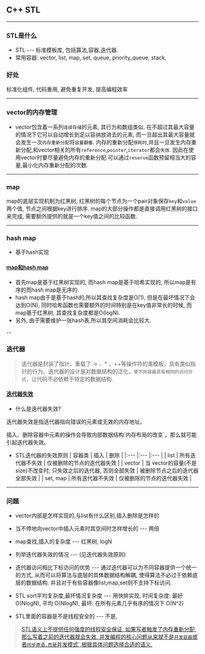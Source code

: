 ## C++ STL

---
### STL是什么
* STL --- 标准模板库, 包括算法,容器,迭代器. 
* 常用容器: vector, list, map, set, queue, priority_queue, stack, 

### 好处
标准化组件, 代码重用, 避免重复开发, 提高编程效率


--- 
### vector的内存管理
* vector包含着一系列`连续存储`的元素, 其行为和数组类似. 
在不超过其最大容量的情况下它可以自动增长到足以容纳放进去的元素, 而一旦超出其最大容量就会发生一次`内存重新分配`将`容量翻番`. 
内存的重新分配`很耗时`,并且一旦发生内存重新分配,和vector相关的所有`reference`,`pointer`,`iterator`都会`失效`. 
因此在使用vector时要尽量避免内存的重新分配.可以通过`reserve`函数预留相当大的容量,最小化内存重新分配的次数. 


---
### map
map的底层实现机制为红黑树, 红黑树的每个节点为一个pair对象保存`key`和`value`两个值, 节点之间根据key进行排序. 
map的大部分操作都是直接调用红黑树的接口来完成, 需要额外提供的就是一个key值之间的比较函数. 


---
### hash map
* 基于hash实现

#### [map和hash map]( https://www.zhihu.com/question/24506208 )
* 首先map是基于红黑树实现的, 而hash map是基于哈希实现的, 所以map是有序的而hash map是无序的. 
* hash map由于是基于hash的,所以其查找复杂度是O(1), 但是在最坏情况下会达到O(N), 同时哈希函数也需要额外的时间特别是在key值非常长的时候, 而map基于红黑树, 其查找复杂度都是O(logN). 
* 另外, 由于需要维护一张hash表,所以其空间消耗会比较大. 


--
### 迭代器
> 迭代器是封装了指针、重载了 -> 、* 、++等操作符的类模板，具有类似指针的行为。迭代器的设计是对数据结构的泛化，`使不同容器具有相同的访问方式`，让代码不必依赖于特定的数据结构. 
#### [迭代器失效]( http://lib.csdn.net/article/cplusplus/33184 )
* 什么是迭代器失效? 
<p> 迭代器失效是指迭代器指向错误的元素或无效的内存地址。 </p>
<p> 插入、删除容器中元素的操作会导致内部数据结构`内存布局的改变`，那么就可能引起迭代器失效。 </p>

* STL迭代器的失效原则
| 容器类 | 插入 | 删除 |
|:--- |:--- |:--- |
| list | 所有迭代器不失效 | 仅被删除的节点的迭代器失效 |
| vector | 当 vector的容量(不是size)不改变时, 只失效之后的迭代器, 否则全部失效 | 被删除节点之后的迭代器全部失效 |
| set, map | 所有迭代器不失效 | 仅被删除的节点的迭代器失效 |


---
### 问题
* vector内部是怎样实现的,与list有什么区别,插入删除是怎样的

* 当不停地向vector中插入元素时其空间时怎样增长的 --- 两倍

* map查找,插入的复杂度 --- 红黑树, logN

* 列举迭代器失效的情况 --- (见迭代器失效原则)

* 迭代器访问相比下标访问的优势 
--- 通过迭代器可以为不同容器提供一个统一的方式, 从而可以将算法与底层的具体数据结构解耦, 使得算法不必过于依赖底层的数据结构. 并且对于有些容器像list,map,set则不支持下标访问. 

* STL sort平均复杂度,最坏情况复杂度 --- 用快排实现, 时间复杂度: 最好 O(NlogN), 平均 O(NlogN), 最坏: 在所有元素几乎有序的情况下 O(N^2)

* STL里面的容器是不是线程安全的
--- 不是, 
> [STL语义上不提供任何强度的线程安全保证, 如果写者触发了内存重新分配, 那么写着之前的迭代器就会失效. 并发编程的核心问题从来就不是`并发容器`或者`同步原语,而是`并发模式`,根据具体问题选择合适的语义.]( https://www.zhihu.com/question/29987589/answer/46509882 )
